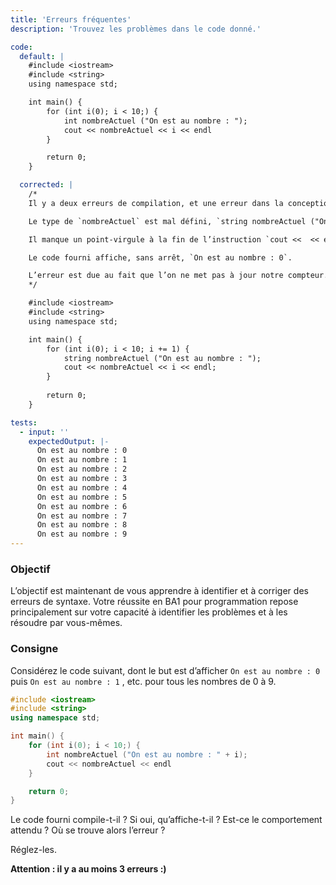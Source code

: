 ```yaml
---
title: 'Erreurs fréquentes'
description: 'Trouvez les problèmes dans le code donné.'

code:
  default: |
    #include <iostream>
    #include <string>
    using namespace std;

    int main() {        
        for (int i(0); i < 10;) {            
            int nombreActuel ("On est au nombre : ");            
            cout << nombreActuel << i << endl
        }

        return 0;
    }

  corrected: |
    /*
    Il y a deux erreurs de compilation, et une erreur dans la conception du programme.

    Le type de `nombreActuel` est mal défini, `string nombreActuel ("On est au nombre : ");` au lieu de `int`.

    Il manque un point-virgule à la fin de l’instruction `cout <<  << endl` .

    Le code fourni affiche, sans arrêt, `On est au nombre : 0`.

    L’erreur est due au fait que l’on ne met pas à jour notre compteur.
    */

    #include <iostream>
    #include <string>
    using namespace std;

    int main() {        
        for (int i(0); i < 10; i += 1) {            
            string nombreActuel ("On est au nombre : ");            
            cout << nombreActuel << i << endl;        
        }    
        
        return 0;
    }

tests:
  - input: ''
    expectedOutput: |-
      On est au nombre : 0
      On est au nombre : 1
      On est au nombre : 2
      On est au nombre : 3
      On est au nombre : 4
      On est au nombre : 5
      On est au nombre : 6
      On est au nombre : 7
      On est au nombre : 8
      On est au nombre : 9
---
```


### Objectif

L’objectif est maintenant de vous apprendre à identifier et à corriger des erreurs de syntaxe. Votre réussite en BA1 pour programmation repose principalement sur votre capacité à identifier les problèmes et à les résoudre par vous-mêmes.

### Consigne

Considérez le code suivant, dont le but est d’afficher `On est au nombre : 0` puis `On est au nombre : 1` , etc. pour tous les nombres de 0 à 9.

```cpp
#include <iostream>
#include <string>
using namespace std;

int main() {
	for (int i(0); i < 10;) {
		int nombreActuel ("On est au nombre : " + i);
		cout << nombreActuel << endl
	}

	return 0;
}
```

Le code fourni compile-t-il ? Si oui, qu’affiche-t-il ? Est-ce le comportement attendu ? Où se trouve alors l’erreur ?

Réglez-les.

**Attention : il y a au moins 3 erreurs :)**
